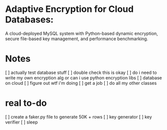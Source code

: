# Adaptive Encryption for Cloud Databases:
A cloud-deployed MySQL system with Python-based dynamic encryption, secure file-based key management, and performance benchmarking.


# Notes
[ ] actually test database stuff
[ ] double check this is okay
[ ] do i need to write my own encryption alg or can i use python encryption libs
[ ] database on cloud
[ ] figure out wtf i'm doing 
[ ] get a job
[ ] do all my other classes

# real to-do
[ ] create a faker.py file to generate 50K + rows
[ ] key generator
[ ] key verifier
[ ] sleep